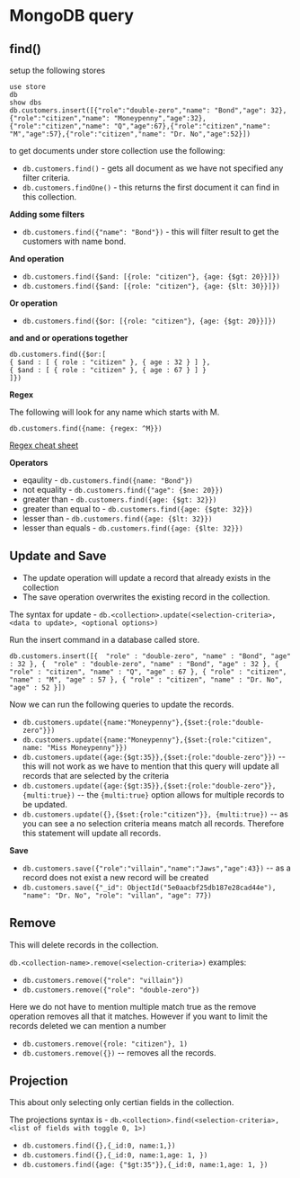 # MongoDB query 

## find() 

setup the following stores 
```
use store
db
show dbs
db.customers.insert([{"role":"double-zero","name": "Bond","age": 32},{"role":"citizen","name": "Moneypenny","age":32},{"role":"citizen","name": "Q","age":67},{"role":"citizen","name": "M","age":57},{"role":"citizen","name": "Dr. No","age":52}])

```

to get documents under store collection use the following: 
* `db.customers.find()` - gets all document as we have not specified any filter criteria. 
* `db.customers.findOne()` - this returns the first document it can find in this collection. 

**Adding some filters**

* `db.customers.find({"name": "Bond"})` - this will filter result to get the customers with name
  bond. 

**And operation** 

* `db.customers.find({$and: [{role: "citizen"}, {age: {$gt: 20}}]})`
* `db.customers.find({$and: [{role: "citizen"}, {age: {$lt: 30}}]})` 

**Or operation** 

* `db.customers.find({$or: [{role: "citizen"}, {age: {$gt: 20}}]})`


**and and or operations together** 

```
db.customers.find({$or:[
{ $and : [ { role : "citizen" }, { age : 32 } ] },
{ $and : [ { role : "citizen" }, { age : 67 } ] }
]})
```

**Regex** 

The following will look for any name which starts with M. 

```
db.customers.find({name: {regex: ^M}}) 
```
[Regex cheat sheet](regex.pdf) 

**Operators**  

* eqaulity -  `db.customers.find({name: "Bond"})`
* not equality - `db.customers.find({"age": {$ne: 20}})`
* greater than - `db.customers.find({age: {$gt: 32}})`
* greater than equal to - `db.customers.find({age: {$gte: 32}})`
* lesser than - `db.customers.find({age: {$lt: 32}})`
* lesser than equals - `db.customers.find({age: {$lte: 32}})`


## Update and Save 

* The update operation will update a record that already exists in the collection 
* The save operation overwrites the existing record in the collection. 

The syntax for update - `db.<collection>.update(<selection-criteria>,<data to update>, <optional
options>)`

Run the insert command in a database called store. 

```
db.customers.insert([{  "role" : "double-zero", "name" : "Bond", "age" : 32 }, {  "role" : "double-zero", "name" : "Bond", "age" : 32 }, { "role" : "citizen", "name" : "Q", "age" : 67 }, { "role" : "citizen", "name" : "M", "age" : 57 }, { "role" : "citizen", "name" : "Dr. No", "age" : 52 }])
```

Now we can run the following queries to update the records. 

* `db.customers.update({name:"Moneypenny"},{$set:{role:"double-zero"}})`
* `db.customers.update({name:"Moneypenny"},{$set:{role:"citizen", name: "Miss Moneypenny"}})`
* `db.customers.update({age:{$gt:35}},{$set:{role:"double-zero"}})` -- this will not work as we have
  to mention that this query will update all records that are selected by the criteria
* `db.customers.update({age:{$gt:35}},{$set:{role:"double-zero"}}, {multi:true})` -- the
  `{multi:true}` option allows for multiple records to be updated. 
* `db.customers.update({},{$set:{role:"citizen"}}, {multi:true})` -- as you can see a no selection
  criteria means match all records. Therefore this statement will update all records. 

**Save** 

* `db.customers.save({"role":"villain","name":"Jaws","age":43})`  -- as a record does not exist a
  new record will be created
* `db.customers.save({"_id": ObjectId("5e0aacbf25db187e28cad44e"), "name": "Dr. No", "role": "villan", "age": 77})`  


## Remove 

This will delete records in the collection. 

`db.<collection-name>.remove(<selection-criteria>)` 
examples: 
* `db.customers.remove({"role": "villain"})`
* `db.customers.remove({"role": "double-zero"})`

Here we do not have to mention multiple match true as the remove operation removes all that it
matches. However if you want to limit the records deleted we can mention a number 

* `db.customers.remove({role: "citizen"}, 1)`
* `db.customers.remove({})` -- removes all the records. 


## Projection 

This about only selecting only certian fields in the collection. 

The projections syntax is - `db.<collection>.find(<selection-criteria>, <list of fields with
toggle 0, 1>)`

* `db.customers.find({},{_id:0, name:1,})`
* `db.customers.find({},{_id:0, name:1,age: 1, })`
* `db.customers.find({age: {"$gt:35"}},{_id:0, name:1,age: 1, })`



